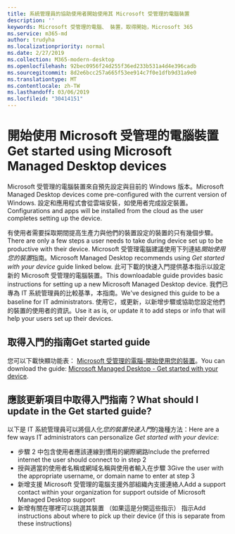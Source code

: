```yaml
---
title: 系統管理員的協助使用者開始使用其 Microsoft 受管理的電腦裝置
description: ''
keywords: Microsoft 受管理的電腦、 裝置，取得開始，Microsoft 365
ms.service: m365-md
author: trudyha
ms.localizationpriority: normal
ms.date: 2/27/2019
ms.collection: M365-modern-desktop
ms.openlocfilehash: 92bec0956f24d255f36ed233b531a4d4e396cadb
ms.sourcegitcommit: 8d2e6bcc257a665f53ee914c7f0e1dfb9d31a9e0
ms.translationtype: MT
ms.contentlocale: zh-TW
ms.lasthandoff: 03/06/2019
ms.locfileid: "30414151"
---
```

# <a name="get-started-using-microsoft-managed-desktop-devices"></a><span data-ttu-id="efabe-103">開始使用 Microsoft 受管理的電腦裝置</span><span class="sxs-lookup"><span data-stu-id="efabe-103">Get started using Microsoft Managed Desktop devices</span></span>

<span data-ttu-id="efabe-104">Microsoft 受管理的電腦裝置來自預先設定與目前的 Windows 版本。</span><span class="sxs-lookup"><span data-stu-id="efabe-104">Microsoft Managed Desktop devices come pre-configured with the current version of Windows.</span></span> <span data-ttu-id="efabe-105">設定和應用程式會從雲端安裝，如使用者完成設定裝置。</span><span class="sxs-lookup"><span data-stu-id="efabe-105">Configurations and apps will be installed from the cloud as the user completes setting up the device.</span></span> 
 
<span data-ttu-id="efabe-106">有使用者需要採取期間提高生產力與他們的裝置設定的裝置的只有幾個步驟。</span><span class="sxs-lookup"><span data-stu-id="efabe-106">There are only a few steps a user needs to take during device set up to be productive with their device.</span></span> <span data-ttu-id="efabe-107">Microsoft 受管理電腦建議使用下列連結*開始使用您的裝置*指南。</span><span class="sxs-lookup"><span data-stu-id="efabe-107">Microsoft Managed Desktop recommends using *Get started with your device* guide linked below.</span></span> <span data-ttu-id="efabe-108">此可下載的快速入門提供基本指示以設定新的 Microsoft 受管理的電腦裝置。</span><span class="sxs-lookup"><span data-stu-id="efabe-108">This downloadable guide provides basic instructions for setting up a new Microsoft Managed Desktop device.</span></span> <span data-ttu-id="efabe-109">我們已專為 IT 系統管理員的比較基準，本指南。</span><span class="sxs-lookup"><span data-stu-id="efabe-109">We've designed this guide to be a baseline for IT administrators.</span></span> <span data-ttu-id="efabe-110">使用它，或更新，以新增步驟或協助您設定他們的裝置的使用者的資訊。</span><span class="sxs-lookup"><span data-stu-id="efabe-110">Use it as is, or update it to add steps or info that will help your users set up their devices.</span></span> 

## <a name="get-started-guide"></a><span data-ttu-id="efabe-111">取得入門的指南</span><span class="sxs-lookup"><span data-stu-id="efabe-111">Get started guide</span></span> 
<span data-ttu-id="efabe-112">您可以下載快顯功能表： [Microsoft 受管理的電腦-開始使用您的裝置](https://www.microsoft.com/en-us/download/details.aspx?id=57918)。</span><span class="sxs-lookup"><span data-stu-id="efabe-112">You can download the guide: [Microsoft Managed Desktop - Get started with your device](https://www.microsoft.com/en-us/download/details.aspx?id=57918).</span></span>

## <a name="what-should-i-update-in-the-get-started-guide"></a><span data-ttu-id="efabe-113">應該更新項目中取得入門指南？</span><span class="sxs-lookup"><span data-stu-id="efabe-113">What should I update in the Get started guide?</span></span>

<span data-ttu-id="efabe-114">以下是 IT 系統管理員可以將個人化*您的裝置快速入門*的幾種方法：</span><span class="sxs-lookup"><span data-stu-id="efabe-114">Here are a few ways IT administrators can personalize *Get started with your device*:</span></span>
- <span data-ttu-id="efabe-115">步驟 2 中包含使用者應該連線到慣用的網際網路</span><span class="sxs-lookup"><span data-stu-id="efabe-115">Include the preferred internet the user should connect to in step 2</span></span>
- <span data-ttu-id="efabe-116">授與適當的使用者名稱或網域名稱與使用者輸入在步驟 3</span><span class="sxs-lookup"><span data-stu-id="efabe-116">Give the user with the appropriate username, or domain name to enter at step 3</span></span>
- <span data-ttu-id="efabe-117">新增支援 Microsoft 受管理的電腦支援外部組織內支援連絡人</span><span class="sxs-lookup"><span data-stu-id="efabe-117">Add a support contact within your organization for support outside of Microsoft Managed Desktop support</span></span>
- <span data-ttu-id="efabe-118">新增有關在哪裡可以挑選其裝置 （如果這是分開這些指示） 指示</span><span class="sxs-lookup"><span data-stu-id="efabe-118">Add instructions about where to pick up their device (if this is separate from these instructions)</span></span>
